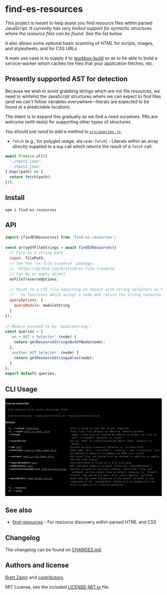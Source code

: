 # find-es-resources

This project is meant to help assist you find resource files within parsed
JavaScript. *It currently has very limited support for syntactic structures*
*where the resource files can be found. See the list below.*

It also allows some optional basic scanning of HTML for scripts, images, and
stylesheets, and for CSS URLs.

A main use case is to supply it to
[workbox-build](https://developers.google.com/web/tools/workbox/reference-docs/latest/module-workbox-build)
so as to be able to build a service-worker which caches the files that your
application fetches, etc.

## Presently supported AST for detection

Because we wish to avoid grabbing strings which are not file resources, we
need to whitelist the JavaScript structures where we can expect to find
files (and we can't follow variables everywhere--literals are expected to be
found at a predictable location).

The intent is to expand this gradually as we find a need ourselves. PRs are
welcome (with tests) for supporting other types of structures.

*You should just need to add a method to [`src/queries.js`](./src/queries.js).*

- `fetch` (e.g., for polyglot usage, ala `node-fetch`) - Literals within
    an array *directly* supplied to a `map` call which returns the result of
    a `fetch` call:

```js
await Promise.all([
  './test1.json',
  './test2.json'
].map((path) => {
  return fetch(path);
}));
```

## Install

```shell
npm i find-es-resources
```

## API

```js
import {findESResources} from 'find-es-resources';

const arrayOfFileStrings = await findESResources({
  // File as a string path
  input: filePath,
  // See the `es-file-traverse` package:
  //  https://github.com/brettz9/es-file-traverse
  // Can be an empty object
  esFileTraverseOptions,

  // Point to a CJS file exporting an object with string selectors as keys
  //   to functions which accept a node and return the string resources.
  queryOptions: {
    queryModule: moduleString
  }
});

// Module pointed to by `moduleString`:
const queries = {
  'an > AST > Selector' (node) {
    return getResourceStringsOutOfNode(node);
  },
  'another AST Selector' (node) {
    return getResourceStringsAlso(node);
  }
};
export default queries;
```

## CLI Usage

![doc-includes/cli.svg](./doc-includes/cli.svg)

## See also

- [find-resources](https://www.npmjs.com/package/find-resources) - For resource
    discovery within parsed HTML and CSS

## Changelog

The changelog can be found on [CHANGES.md](./CHANGES.md).

## Authors and license

[Brett Zamir](http://brett-zamir.me/) and
[contributors](https://github.com/brettz9/find-es-resources/graphs/contributors).

MIT License, see the included [LICENSE-MIT.tx](LICENSE-MIT.txt) file.
